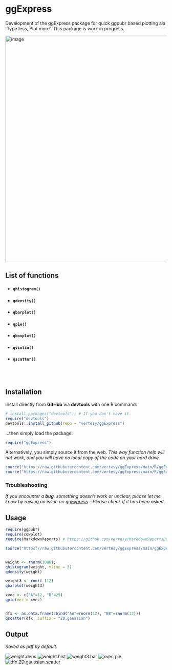 # ggExpress
Development of the ggExpress package for quick ggpubr based plotting ala 'Type less, Plot more'.
This package is work in progress.

<img width="706" alt="image" src="https://user-images.githubusercontent.com/5101911/99193282-4c06b980-2778-11eb-8c74-37293a8a245c.png">

## List of functions

- #### `qhistogram()`

- #### `qdensity()`

- #### `qbarplot()`

- #### `qpie()`

- #### `qboxplot()`

- #### `qviolin()`

- #### `qscatter()`




<br><br>

## Installation

Install directly from **GitHub** via **devtools** with one R command:

```R
# install.packages("devtools"); # If you don't have it.
require("devtools")
devtools::install_github(repo = "vertesy/ggExpress")
```

...then simply load the package:

```R
require("ggExpress")
```

Alternatively, you simply source it from the web. 
*This way function help will not work, and you will have no local copy of the code on your hard drive.*

```r
source("https://raw.githubusercontent.com/vertesy/ggExpress/main/R/ggExpress.functions.R")
source("https://raw.githubusercontent.com/vertesy/ggExpress/main/R/ggExpress.auxiliary.functions.R")
```



### Troubleshooting

*If you encounter a **bug**, something doesn't work or unclear, please let me know by raising an issue on [ggExpress](https://github.com/vertesy/ggExpress/issues) – Please check if it has been asked.*

## Usage


```r
require(ggpubr)
require(cowplot)
require(MarkdownReports) # https://github.com/vertesy/MarkdownReportsDev

source("https://raw.githubusercontent.com/vertesy/ggExpress/main/ggExpress.functions.R")


weight <- rnorm(1000); 
qhistogram(weight, vline = 3)
qdensity(weight)

weight3 <- runif (12)
qbarplot(weight3)

xvec <- c("A"=12, "B"=29)
qpie(vec = xvec)


dfx <- as.data.frame(cbind("AA"=rnorm(12), "BB"=rnorm(12)))
qscatter(dfx, suffix = "2D.gaussian")

```

## Output
*Saved as pdf by default.* 

![weight.dens](README.assets/weight.dens.png)
![weight.hist](README.assets/weight.hist.png)
![weight3.bar](README.assets/weight3.bar.png)
![xvec.pie](README.assets/xvec.pie.png)
![dfx.2D.gaussian.scatter](README.assets/dfx.2D.gaussian.scatter.png)

